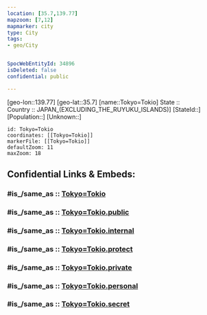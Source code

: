 ```yaml
---
location: [35.7,139.77] 
mapzoom: [7,12] 
mapmarker: city 
type: City
tags:
- geo/City


SpocWebEntityId: 34896
isDeleted: false
confidential: public

---
```

[geo-lon::139.77] 
[geo-lat::35.7] 
[name::Tokyo=Tokio] 
State ::  
Country :: JAPAN_(EXCLUDING_THE_RUYUKU_ISLANDS)] 
[StateId::] 
[Population::] 
[Unknown::] 


```leaflet
id: Tokyo=Tokio
coordinates: [[Tokyo=Tokio]] 
markerFile: [[Tokyo=Tokio]] 
defaultZoom: 11 
maxZoom: 18
```


## Confidential Links & Embeds: 

### #is_/same_as :: [Tokyo=Tokio](/_Standards/Earth/Continent/Asia/Asia~East/Japan/Regions~Japan/Kantō/prefectures~Kantō/Tokyo/City/Tokyo=Tokio.md) 

### #is_/same_as :: [Tokyo=Tokio.public](/_public/Earth/Continent/Asia/Asia~East/Japan/Regions~Japan/Kantō/prefectures~Kantō/Tokyo/City/Tokyo=Tokio.public.md) 

### #is_/same_as :: [Tokyo=Tokio.internal](/_internal/Earth/Continent/Asia/Asia~East/Japan/Regions~Japan/Kantō/prefectures~Kantō/Tokyo/City/Tokyo=Tokio.internal.md) 

### #is_/same_as :: [Tokyo=Tokio.protect](/_protect/Earth/Continent/Asia/Asia~East/Japan/Regions~Japan/Kantō/prefectures~Kantō/Tokyo/City/Tokyo=Tokio.protect.md) 

### #is_/same_as :: [Tokyo=Tokio.private](/_private/Earth/Continent/Asia/Asia~East/Japan/Regions~Japan/Kantō/prefectures~Kantō/Tokyo/City/Tokyo=Tokio.private.md) 

### #is_/same_as :: [Tokyo=Tokio.personal](/_personal/Earth/Continent/Asia/Asia~East/Japan/Regions~Japan/Kantō/prefectures~Kantō/Tokyo/City/Tokyo=Tokio.personal.md) 

### #is_/same_as :: [Tokyo=Tokio.secret](/_secret/Earth/Continent/Asia/Asia~East/Japan/Regions~Japan/Kantō/prefectures~Kantō/Tokyo/City/Tokyo=Tokio.secret.md)

